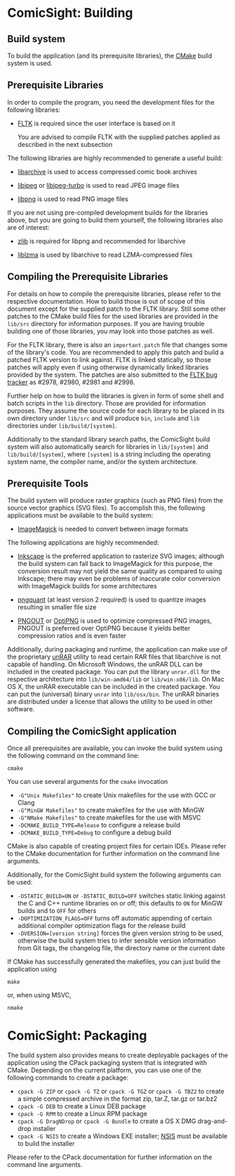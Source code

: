 ComicSight: Building
====================

Build system
------------

To build the application (and its prerequisite libraries), the
[CMake](http://cmake.org/) build system is used.


Prerequisite Libraries
----------------------

In order to compile the program, you need the development files for the
following libraries:

* [FLTK](http://fltk.org/)
  is required since the user interface is based on it

  You are advised to compile FLTK with the supplied patches applied as described
  in the next subsection

The following libraries are highly recommended to generate a useful build:

* [libarchive](http://libarchive.org/)
  is used to access compressed comic book archives

* [libjpeg](http://ijg.org/) or
  [libjpeg-turbo](http://libjpeg-turbo.virtualgl.org/)
  is used to read JPEG image files

* [libpng](http://libpng.org/pub/png/libpng.html)
  is used to read PNG image files

If you are not using pre-compiled development builds for the libraries above,
but you are going to build them yourself, the following libraries also are
of interest:

* [zlib](http://zlib.net/)
  is required for libpng and recommended for libarchive

* [liblzma](http://tukaani.org/xz/)
  is used by libarchive to read LZMA-compressed files


Compiling the Prerequisite Libraries
------------------------------------

For details on how to compile the prerequisite libraries, please refer to the
respective documentation. How to build those is out of scope of this document
except for the supplied patch to the FLTK library. Still some other patches to
the CMake build files for the used libraries are provided in the `lib/src`
directory for information purposes. If you are having trouble building one of
those libraries, you may look into those patches as well.

For the FLTK library, there is also an `important.patch` file that changes some
of the library's code. You are recommended to apply this patch and build a
patched FLTK version to link against. FLTK is linked statically, so those
patches will apply even if using otherwise dynamically linked libraries provided
by the system. The patches are also submitted to the
[FLTK bug tracker](http://fltk.org/str.php) as #2978, #2980, #2981 and #2998.

Further help on how to build the libraries is given in form of some shell and
batch scripts in the `lib` directory. Those are provided for information
purposes. They assume the source code for each library to be placed in its own
directory under `lib/src` and will produce `bin`, `include` and `lib`
directories under `lib/build/[system]`.

Additionally to the standard library search paths, the ComicSight build system
will also automatically search for libraries in `lib/[system]` and
`lib/build/[system]`, where `[system]` is a string including the operating
system name, the compiler name, and/or the system architecture.


Prerequisite Tools
------------------

The build system will produce raster graphics (such as PNG files) from the
source vector graphics (SVG files). To accomplish this, the following
applications must be available to the build system:

* [ImageMagick](http://imagemagick.org/) is needed to convert between image
  formats

The following applications are highly recommended:

* [Inkscape](http://inkscape.org/) is the preferred application to rasterize
  SVG images; although the build system can fall back to ImageMagick for this
  purpose, the conversion result may not yield the same quality as compared to
  using Inkscape; there may even be problems of inaccurate color conversion with
  ImageMagick builds for some architectures

* [pngquant](http://pngquant.org/) (at least version 2 required) is used to
  quantize images resulting in smaller file size

* [PNGOUT](http://advsys.net/ken/utils.htm) or
  [OptiPNG](http://optipng.sourceforge.net/) is used to optimize compressed PNG
  images, PNGOUT is preferred over OptiPNG because it yields better compression
  ratios and is even faster

Additionally, during packaging and runtime, the application can make use of the
proprietary [unRAR](http://rarlab.com/rar_add.htm) utility to read certain RAR
files that libarchive is not capable of handling. On Microsoft Windows, the
unRAR DLL can be included in the created package. You can put the library
`unrar.dll` for the respective architecture into `lib/win-amd64/lib` or
`lib/win-x86/lib`. On Mac OS X, the unRAR executable can be included in the
created package. You can put the (universal) binary `unrar` into `lib/osx/bin`.
The unRAR binaries are distributed under a license that allows the utility to be
used in other software.


Compiling the ComicSight application
------------------------------------

Once all prerequisites are available, you can invoke the build system using the
following command on the command line:

    cmake

You can use several arguments for the `cmake` invocation

* `-G"Unix Makefiles"` to create Unix makefiles for the use with GCC or Clang
* `-G"MinGW Makefiles"` to create makefiles for the use with MinGW
* `-G"NMake Makefiles"` to create makefiles for the use with MSVC
* `-DCMAKE_BUILD_TYPE=Release` to configure a release build
* `-DCMAKE_BUILD_TYPE=Debug` to configure a debug build

CMake is also capable of creating project files for certain IDEs. Please refer to
the CMake documentation for further information on the command line arguments.

Additionally, for the ComicSight build system the following arguments can be
used:

* `-DSTATIC_BUILD=ON` or `-DSTATIC_BUILD=OFF` switches static linking against
  the C and C++ runtime libraries on or off; this defaults to `ON` for MinGW
  builds and to `OFF` for others
* `-DOPTIMIZATION_FLAGS=OFF` turns off automatic appending of certain additional
  compiler optimization flags for the release build
* `-DVERSION=[version string]` forces the given version string to be used,
  otherwise the build system tries to infer sensible version information from
  Git tags, the changelog file, the directory name or the current date

If CMake has successfully generated the makefiles, you can just build the
application using

    make

or, when using MSVC,

    nmake


ComicSight: Packaging
=====================

The build system also provides means to create deployable packages of the
application using the CPack packaging system that is integrated with CMake.
Depending on the current platform, you can use one of the following commands to
create a package:

* `cpack -G ZIP` or `cpack -G TZ` or `cpack -G TGZ` or `cpack -G TBZ2` to create
  a simple compressed archive in the format zip, tar.Z, tar.gz or tar.bz2
* `cpack -G DEB` to create a Linux DEB package
* `cpack -G RPM` to create a Linux RPM package
* `cpack -G DragNDrop` or `cpack -G Bundle` to create a OS X DMG drag-and-drop
  installer
* `cpack -G NSIS` to create a Windows EXE installer;
  [NSIS](http://nsis.sourceforge.net/) must be available to build the installer

Please refer to the CPack documentation for further information on the command
line arguments.
